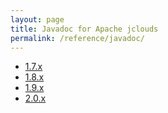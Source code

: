 ```yaml
---
layout: page
title: Javadoc for Apache jclouds
permalink: /reference/javadoc/
---
```


* [1.7.x](/reference/javadoc/1.7.x/)
* [1.8.x](/reference/javadoc/1.8.x/)
* [1.9.x](/reference/javadoc/1.9.x/)
* [2.0.x](/reference/javadoc/2.0.x/)
